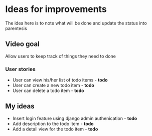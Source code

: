 # Ideas for improvements
The idea here is to note what will be done and update the status into parentesis

## Video goal
Allow users to keep track of things they need to done

### User stories
- User can view his/her list of todo items - **todo**
- User can create a new todo item - **todo**
- User can delete a todo item - **todo**

## My ideas
- Insert login feature using django admin authenication - **todo**
- Add description to the todo item - **todo**
- Add a detail view for the todo item - **todo**
